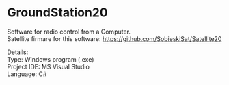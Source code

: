 # GroundStation20

Software for radio control from a Computer.  
Satellite firmare for this software: https://github.com/SobieskiSat/Satellite20  

Details:  
Type: Windows program (.exe)  
Project IDE: MS Visual Studio  
Language: C#
